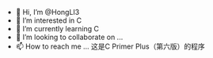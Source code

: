 - 👋 Hi, I’m @HongLI3
- 👀 I’m interested in C
- 🌱 I’m currently learning C
- 💞️ I’m looking to collaborate on ...
- 📫 How to reach me ...
这是C Primer Plus（第六版）的程序

<!---
HongLI3/HongLI3 is a ✨ special ✨ repository because its `README.md` (this file) appears on your GitHub profile.
You can click the Preview link to take a look at your changes.
--->

